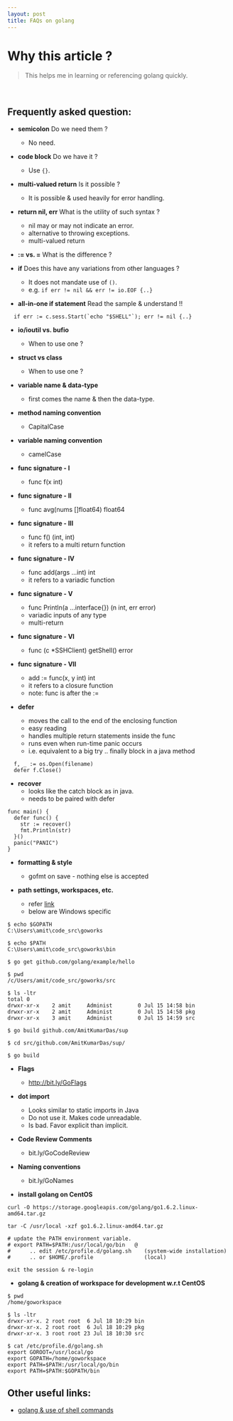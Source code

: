 ```yaml
---
layout: post
title: FAQs on golang
---
```


# Why this article ?

> This helps me in learning or referencing golang quickly.

<br />

## Frequently asked question:

- **semicolon** Do we need them ?
  - No need.

- **code block** Do we have it ?
  - Use ```{}```.

- **multi-valued return** Is it possible ?
  - It is possible & used heavily for error handling.

- **return nil, err** What is the utility of such syntax ?
  - nil may or may not indicate an error.
  - alternative to throwing exceptions.
  - multi-valued return

- **:= vs. =** What is the difference ?

- **if** Does this have any variations from other languages ?
  - It does not mandate use of ```()```.
  - e.g. ```if err != nil && err != io.EOF {..}```

- **all-in-one if statement** Read the sample & understand !!

```
  if err := c.sess.Start(`echo "$SHELL"`); err != nil {..}
```

- **io/ioutil vs. bufio**
  - When to use one ?

- **struct vs class**
  - When to use one ?

- **variable name & data-type**
  - first comes the name & then the data-type.

- **method naming convention**
  - CapitalCase

- **variable naming convention**
  - camelCase

- **func signature - I**
  - func f(x int)

- **func signature - II**
  - func avg(nums []float64) float64

- **func signature - III**
  - func f() (int, int)
  - it refers to a multi return function

- **func signature - IV**
  - func add(args ...int) int
  - it refers to a variadic function

- **func signature - V**
  - func Println(a ...interface{}) (n int, err error)
  - variadic inputs of any type
  - multi-return

- **func signature - VI**
  - func (c *SSHClient) getShell() error

- **func signature - VII**
  - add := func(x, y int) int
  - it refers to a closure function
  - note: func is after the :=

- **defer**
  - moves the call to the end of the enclosing function
  - easy reading
  - handles multiple return statements inside the func
  - runs even when run-time panic occurs
  - i.e. equivalent to a big try .. finally block in a java method

```    
  f, _ := os.Open(filename)
  defer f.Close()
```

- **recover**
  - looks like the catch block as in java.
  - needs to be paired with defer

```
func main() {
  defer func() {
    str := recover()
    fmt.Println(str)
  }()
  panic("PANIC")
}
```

- **formatting & style**
  - gofmt on save - nothing else is accepted

- **path settings, workspaces, etc.**
  - refer [link](https://golang.org/doc/code.html)
  - below are Windows specific

```
$ echo $GOPATH
C:\Users\amit\code_src\goworks

$ echo $PATH
C:\Users\amit\code_src\goworks\bin

$ go get github.com/golang/example/hello

$ pwd
/c/Users/amit/code_src/goworks/src

$ ls -ltr
total 0
drwxr-xr-x    2 amit     Administ        0 Jul 15 14:58 bin
drwxr-xr-x    2 amit     Administ        0 Jul 15 14:58 pkg
drwxr-xr-x    3 amit     Administ        0 Jul 15 14:59 src

$ go build github.com/AmitKumarDas/sup

$ cd src/github.com/AmitKumarDas/sup/

$ go build
```

- **Flags**
  - http://bit.ly/GoFlags

- **dot import**
  - Looks similar to static imports in Java
  - Do not use it. Makes code unreadable.
  - Is bad. Favor explicit than implicit.

- **Code Review Comments**
  - bit.ly/GoCodeReview

- **Naming conventions**
  - bit.ly/GoNames

- **install golang on CentOS**

```
curl -O https://storage.googleapis.com/golang/go1.6.2.linux-amd64.tar.gz

tar -C /usr/local -xzf go1.6.2.linux-amd64.tar.gz

# update the PATH environment variable.
# export PATH=$PATH:/usr/local/go/bin   @
#      .. edit /etc/profile.d/golang.sh    (system-wide installation)
#      .. or $HOME/.profile                (local)

exit the session & re-login
```

- **golang & creation of workspace for development w.r.t CentOS**

```
$ pwd
/home/goworkspace

$ ls -ltr
drwxr-xr-x. 2 root root  6 Jul 18 10:29 bin
drwxr-xr-x. 2 root root  6 Jul 18 10:29 pkg
drwxr-xr-x. 3 root root 23 Jul 18 10:30 src

$ cat /etc/profile.d/golang.sh
export GOROOT=/usr/local/go
export GOPATH=/home/goworkspace
export PATH=$PATH:/usr/local/go/bin
export PATH=$PATH:$GOPATH/bin
```

## Other useful links:

- [golang & use of shell commands](http://nathanleclaire.com/blog/2014/12/29/shelled-out-commands-in-golang/)

